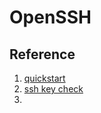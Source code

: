 # OpenSSH

## Reference

1. [quickstart](https://coztoolkit.com/docs/pt-quick-inst/pt-quick-inst-doc.pdf)
2. [ssh key check](https://9to5answer.com/cannot-ssh-into-cisco-switch-invalid-key-length)
3. 
